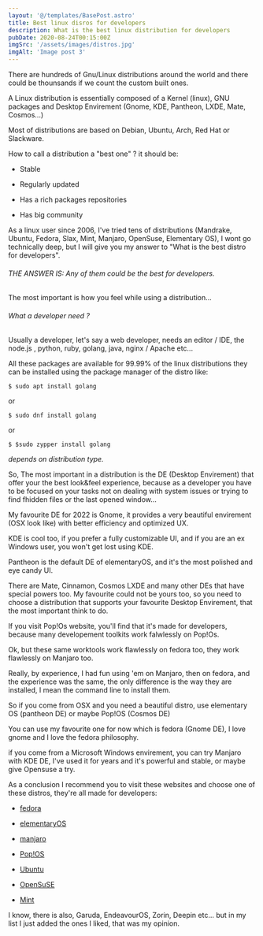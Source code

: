 ```yaml
---
layout: '@/templates/BasePost.astro'
title: Best linux disros for developers
description: What is the best linux distribution for developers
pubDate: 2020-08-24T00:15:00Z
imgSrc: '/assets/images/distros.jpg'
imgAlt: 'Image post 3'
---
```




There are hundreds of Gnu/Linux distributions around the world and there could be thounsands if we count the custom built ones.

A Linux distribution is essentially composed of a Kernel (linux), GNU packages and Desktop Envirement (Gnome, KDE, Pantheon, LXDE, Mate, Cosmos...)

Most of distributions are based on Debian, Ubuntu, Arch, Red Hat or Slackware.

How to call a distribution a "best one" ? it should be:

- Stable

- Regularly updated

- Has a rich packages repositories

- Has big community



As a linux user since 2006, I've tried tens of distributions (Mandrake, Ubuntu, Fedora, Slax, Mint, Manjaro, OpenSuse, Elementary OS), I wont go technically deep, but I will give you my answer to "What is the best distro for developers".



###### THE ANSWER IS: Any of them could be the best for developers.

The most important is how you feel while using a distribution...

###### What a developer need ?

Usually a developer, let's say a web developer, needs an editor / IDE, the node.js , python, ruby, golang, java, nginx / Apache etc...

All these packages are available for 99.99% of the linux distributions they can be installed using the package manager of the distro like:



```
$ sudo apt install golang
```

or

```
$ sudo dnf install golang
```

or

```
$ $sudo zypper install golang
```

_depends on distribution type._



So, The most important in a distribution is the DE (Desktop Envirement) that offer your the best look&feel experience, because as a developer you have to be focused on your tasks not on dealing with system issues or trying to find fhidden files or the last opened window...

My favourite DE for 2022 is Gnome, it provides a very beautiful envirement (OSX look like)  with better efficiency and optimized UX.

KDE is cool too, if you prefer a fully customizable UI, and if you are an ex Windows user, you won't get lost using KDE.

Pantheon is the default DE of elementaryOS, and it's the most polished and eye candy UI.

There are Mate, Cinnamon, Cosmos LXDE and many other DEs that have special powers too. My favourite could not be yours too, so you need to choose a distribution that supports your favourite Desktop Envirement, that the most important think to do.

If you visit Pop!Os website, you'll find that it's made for developers, because many developement toolkits work falwlessly on Pop!Os.  

Ok, but these same worktools work flawlessly on fedora too, they work flawlessly on Manjaro too.  

Really, by experience, I had fun using 'em on Manjaro, then on fedora, and the experience was the same, the only difference is the way they are installed, I mean the command line to install them.



So if you come from OSX and you need a beautiful distro, use elementary OS (pantheon DE) or maybe Pop!OS (Cosmos DE)

You can use my favourite one for now which is fedora (Gnome DE), I love gnome and I love the fedora philosophy.

if you come from a Microsoft Windows envirement, you can try Manjaro with KDE DE, I've used it for years and it's powerful and stable, or maybe give Opensuse a try.



As a conclusion I recommend you to visit these websites and choose one of these distros, they're all made for developers:

- [fedora](https://fedoraproject.org)

- [elementaryOS](https://elementary.io)

- [manjaro](https://manjaro.org)

- [Pop!OS](https://pop.system76.com)

- [Ubuntu](https://ubuntu.com)

- [OpenSuSE](https://opensuse.org)

- [Mint](https://linuxmint.com)



I know, there is also, Garuda, EndeavourOS, Zorin, Deepin etc... but in my list I just added the ones I liked, that was my opinion.

